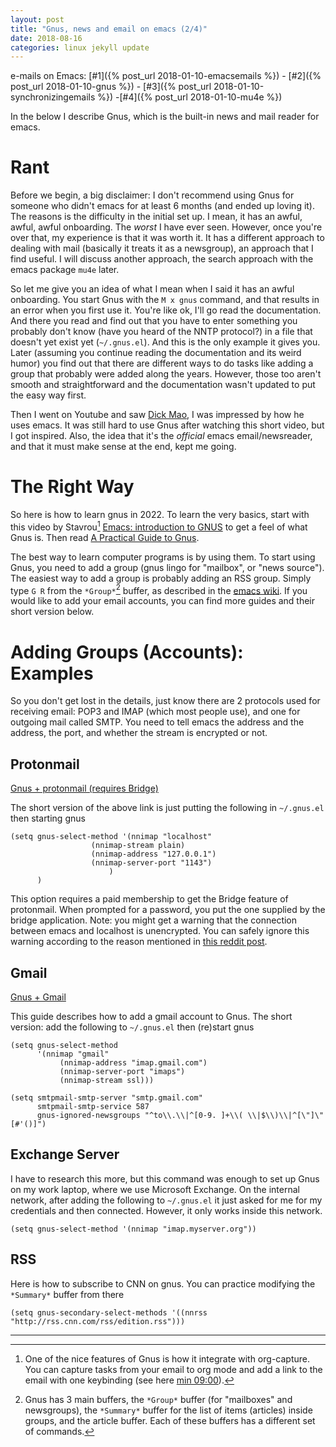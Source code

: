 ```yaml
---
layout: post
title: "Gnus, news and email on emacs (2/4)"
date: 2018-08-16
categories: linux jekyll update
---
```


e-mails on Emacs: [#1]({% post_url 2018-01-10-emacsemails %}) - [#2]({% post_url 2018-01-10-gnus %}) - [#3]({% post_url 2018-01-10-synchronizingemails %}) -[#4]({% post_url 2018-01-10-mu4e %})

In the below I describe Gnus, which is the built-in news and mail reader for emacs.

# Rant

Before we begin, a big disclaimer: I don't recommend using Gnus for someone who didn't emacs for at least 6 months (and ended up loving it). The reasons is the difficulty in the initial set up. I mean, it has an awful, awful, awful onboarding. The *worst* I have ever seen. However, once you're over that, my experience is that it was worth it. It has a different approach to dealing with mail (basically it treats it as a newsgroup), an approach that I find useful. I will discuss another approach, the search approach with the emacs package `mu4e` later.

So let me give you an idea of what I mean when I said it has an awful onboarding. You start Gnus with the `M x gnus` command, and that results in an error when you first use it. You're like ok, I'll go read the documentation. And there you read and find out that you have to enter something you probably don't know (have you heard of the NNTP protocol?) in a file that doesn't yet exist yet (`~/.gnus.el`). And this is the only example it gives you. Later (assuming you continue reading the documentation and its weird humor) you find out that there are different ways to do tasks like adding a group that probably were added along the years. However, those too aren't smooth and straightforward and the documentation wasn't updated to put the easy way first.

Then I went on Youtube and saw [Dick Mao](https://www.youtube.com/watch?v=DMpZtC98F_M), I was impressed by how he uses emacs. It was still hard to use Gnus after watching this short video, but I got inspired. Also, the idea that it's the *official* emacs email/newsreader, and that it must make sense at the end, kept me going.
	
# The Right Way

So here is how to learn gnus in 2022. To learn the very basics, start with this video by Stavrou[^1] [Emacs: introduction to GNUS](https://www.youtube.com/watch?v=jwz7aYUWIbM) to get a feel of what Gnus is. Then read [A Practical Guide to Gnus](https://github.com/redguardtoo/mastering-emacs-in-one-year-guide/blob/master/gnus-guide-en.org). 

The best way to learn computer programs is by using them. To start using Gnus, you need to add a group (gnus lingo for "mailbox", or "news source"). The easiest way to add a group is probably adding an RSS group. Simply type `G R` from the `*Group*`[^2] buffer, as described in the [emacs wiki](https://www.emacswiki.org/emacs/GnusRss). If you would like to add your email accounts, you can find more guides and their short version below.

# Adding Groups (Accounts): Examples

So you don't get lost in the details, just know there are 2 protocols used for receiving email: POP3 and IMAP (which most people use), and one for outgoing mail called SMTP. You need to tell emacs the address and the address, the port, and whether the stream is encrypted or not.

## Protonmail

[Gnus +  protonmail (requires Bridge)](https://www.vidal-rosset.net/gnus_emacs_as_email_client_in_imap_with_protonmail.html)

The short version of the above link is just putting the following in `~/.gnus.el` then starting gnus

``` elisp
(setq gnus-select-method '(nnimap "localhost"
				  (nnimap-stream plain)
				  (nnimap-address "127.0.0.1")
				  (nnimap-server-port "1143")
				      )
      )
```

This option requires a paid membership to get the Bridge feature of protonmail. When prompted for a password, you put the one supplied by the bridge application. Note: you might get a warning that the connection between emacs and localhost is unencrypted. You can safely ignore this warning according to the reason mentioned in [this reddit post]().

## Gmail

[Gnus + Gmail](https://www.emacswiki.org/emacs/GnusGmail)

This guide describes how to add a gmail account to Gnus. The short version: add the following to `~/.gnus.el` then (re)start gnus

``` elisp
(setq gnus-select-method
      '(nnimap "gmail"
	       (nnimap-address "imap.gmail.com") 
	       (nnimap-server-port "imaps")
	       (nnimap-stream ssl)))

(setq smtpmail-smtp-server "smtp.gmail.com"
      smtpmail-smtp-service 587
      gnus-ignored-newsgroups "^to\\.\\|^[0-9. ]+\\( \\|$\\)\\|^[\"]\"[#'()]")
```

## Exchange Server

I have to research this more, but this command was enough to set up Gnus on my work laptop, where we use Microsoft Exchange. On the internal network, after adding the following to `~/.gnus.el` it just asked for me for my credentials and then connected. However, it only works inside this network.

``` elisp
(setq gnus-select-method '(nnimap "imap.myserver.org"))
```
	
## RSS

Here is how to subscribe to CNN on gnus. You can practice modifying the `*Summary*` buffer from there

``` elisp
(setq gnus-secondary-select-methods '((nnrss "http://rss.cnn.com/rss/edition.rss")))
```

---
[^1]: One of the nice features of Gnus is how it integrate with org-capture. You can capture tasks from your email to org mode and add a link to the email with one keybinding (see here [min 09:00](https://youtu.be/jwz7aYUWIbM?t=540)).
[^2]: Gnus has 3 main buffers, the `*Group*` buffer (for "mailboxes" and newsgroups), the `*Summary*` buffer for the list of items (articles) inside groups, and the article buffer. Each of these buffers has a different set of commands.
